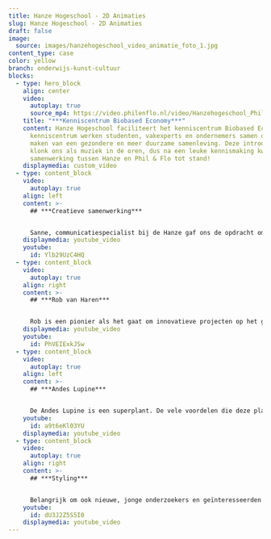 ```yaml
---
title: Hanze Hogeschool - 2D Animaties
slug: Hanze Hogeschool - 2D Animaties
draft: false
image:
  source: images/hanzehogeschool_video_animatie_foto_1.jpg
content_type: case
color: yellow
branch: onderwijs-kunst-cultuur
blocks:
  - type: hero_block
    align: center
    video:
      autoplay: true
      source_mp4: https://video.philenflo.nl/video/Hanzehogeschool_PhilenFlo_Video_Animatie_1.mp4
    title: "***Kenniscentrum Biobased Economy***"
    content: Hanze Hogeschool faciliteert het kenniscentrum Biobased Economy. In dit
      kenniscentrum werken studenten, vakexperts en ondernemers samen om werk te
      maken van een gezondere en meer duurzame samenleving. Deze introductie
      klonk ons als muziek in de oren, dus na een leuke kennismaking kwam een
      samenwerking tussen Hanze en Phil & Flo tot stand!
    displaymedia: custom_video
  - type: content_block
    video:
      autoplay: true
    align: left
    content: >-
      ## ***Creatieve samenwerking***


      Sanne, communicatiespecialist bij de Hanze gaf ons de opdracht om drie hippe & pakkende 2D animaties te maken over de Andes Lupine, een bijzondere plant met veel unieke eigenschappen. Naast deze drie animaties, mochten we het project aftrappen met een animatie over Rob van Haren een van de ‘’godfathers’’ van de Andes Lupine.
    displaymedia: youtube_video
    youtube:
      id: Ylb29UzC4HQ
  - type: content_block
    video:
      autoplay: true
    align: right
    content: >-
      ## ***Rob van Haren***


      Rob is een pionier als het gaat om innovatieve projecten op het gebied van duurzaamheid. Door zijn succes met onder andere de Andes Lupine, Vroeg Sanne ons om een animatie te wijden aan deze succesvolle ondernemer, onderzoeker en docent. Waarom? Rob van Haren is voorgedragen voor een landelijke prijs voor lectoren die een aanzienlijke bijdrage hebben geleverd aan onderwijs en onderzoek. Deze prijs heeft als doel om de impact van praktijkgericht onderzoek op de samenleving zichtbaarder te maken, en de rol van onderzoek en innovatie binnen het onderwijs te benadrukken. Benieuwd waarom Rob moet winnen? Bekijk de animatie en oordeel zelf!
    displaymedia: youtube_video
    youtube:
      id: PhVEIExkJSw
  - type: content_block
    video:
      autoplay: true
    align: left
    content: >-
      ## ***Andes Lupine***


      De Andes Lupine is een superplant. De vele voordelen die deze plant met zich meebrengt was aanleiding om drie pakkende animaties te wijden aan de plant en haar voordelen. Hierbij was het belangrijk dat de animaties los van elkaar inzetbaar zijn, maar daarnaast elkaar ook complementeren. Het moment suprême was een grote wereldwijde bijeenkomst met als thema... je raadt het al: de Andes Lupine!
    youtube:
      id: a9t6eKl03YU
    displaymedia: youtube_video
  - type: content_block
    video:
      autoplay: true
    align: right
    content: >-
      ## ***Styling***


      Belangrijk om ook nieuwe, jonge onderzoekers en geïnteresseerden aan te spreken is een hippe animatiestijl. Deze stijl hebben we aangevuld met een jonge, hippe voice-over stem. Oordeel zelf & laat ons weten heo we jou kunnen helpen!
    youtube:
      id: dU3J2Z5S5I0
    displaymedia: youtube_video
---
```

